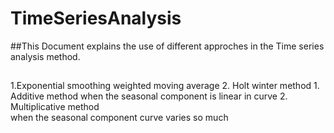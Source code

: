 # TimeSeriesAnalysis

##This Document explains the use of different approches in the Time series analysis method.
##
1.Exponential smoothing weighted moving average
2. Holt winter method
    1. Additive method
        when the seasonal component is linear in curve
    2. Multiplicative method    
        when the seasonal component curve varies so much
